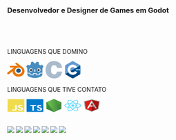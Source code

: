 ### Desenvolvedor e Designer de Games em Godot 
##

<div>
    <br>
    <br>
    <p>LINGUAGENS QUE DOMINO</p>
    <img alt="blender" height="40" width="40" src="https://raw.githubusercontent.com/devicons/devicon/master/icons/blender/blender-original.svg">
    <img alt="godot" height="40" width="40" src="https://raw.githubusercontent.com/devicons/devicon/master/icons/godot/godot-original.svg">
    <img alt="c" height="40" width="40" src="https://raw.githubusercontent.com/devicons/devicon/master/icons/c/c-original.svg">
    <img alt="cplusplus" height="40" width="40" src="https://raw.githubusercontent.com/devicons/devicon/master/icons/cplusplus/cplusplus-original.svg">
    <p>LINGUAGENS QUE TIVE CONTATO</p>
    <img alt="js" height="30" width="40" src="https://raw.githubusercontent.com/devicons/devicon/master/icons/javascript/javascript-plain.svg">
    <img alt="ts" height="30" width="40" src="https://raw.githubusercontent.com/devicons/devicon/master/icons/typescript/typescript-plain.svg">
    <img alt="nodejs" height="30" width="40" src="https://raw.githubusercontent.com/devicons/devicon/master/icons/nodejs/nodejs-original.svg">
    <img alt="react" height="30" width="40" src="https://raw.githubusercontent.com/devicons/devicon/master/icons/react/react-original.svg">
    <img alt="angular" height="30" width="40" src="https://raw.githubusercontent.com/devicons/devicon/master/icons/angularjs/angularjs-original.svg"> 
    <br>
</div>

##

<div>  
    <a href="https://www.linkedin.com/in/felippe-bosco-da-cruz-126057211/"><img src="https://img.shields.io/badge/-LinkedIn-%230077B5?style=for-the-badge&logo=linkedin&logoColor=white"></a> 
    <a href = "mailto:fcruzgit@gmail.com"><img src="https://img.shields.io/badge/Gmail-D14836?style=for-the-badge&logo=gmail&logoColor=white"></a>
    <a href="https://www.twitch.tv/felippe_cruz"><img src="https://img.shields.io/badge/Twitch-9146FF?style=for-the-badge&logo=twitch&logoColor=white"></a>
    <a href="https://twitter.com/felippeBCruz"><img src="https://img.shields.io/badge/Twitter-FFFFFF?style=for-the-badge&logo=twitter"></a>
    <a href="https://www.hackerrank.com/profile/fcruzgit"><img src="https://img.shields.io/badge/Hackers%20rank-323232?logo=hackerrank&logoColor=&style=for-the-badge"></a>
    <a href="https://www.artstation.com/felippecruz"><img src="https://img.shields.io/badge/artstation-1E1E1E?logo=artstation&logoColor=&style=for-the-badge"></a>
    <a href="https://steamcommunity.com/profiles/76561199020459491/"><img src="https://img.shields.io/badge/STEAM-000000?logo=steam&logoColor=&style=for-the-badge"></a>
</div>
